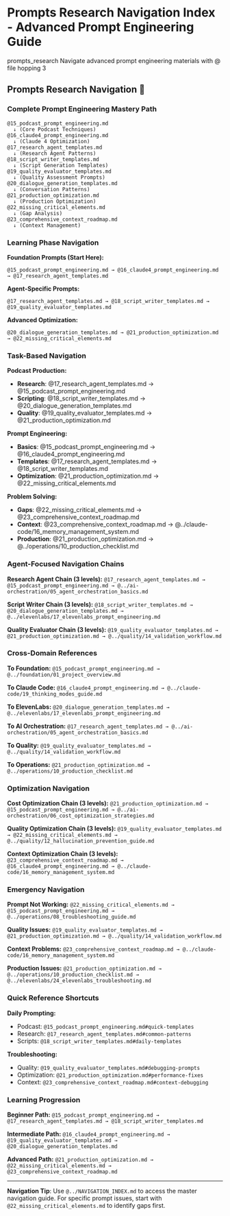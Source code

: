 # Prompts Research Navigation Index - Advanced Prompt Engineering Guide

<document type="domain-navigation" version="3.0.0" claude-code-optimized="true">
  <metadata>
    <domain>prompts_research</domain>
    <purpose>Navigate advanced prompt engineering materials with @ file hopping</purpose>
    <navigation-levels>3</navigation-levels>
  </metadata>
</document>

## Prompts Research Navigation 🧠

### **Complete Prompt Engineering Mastery Path**
```
@15_podcast_prompt_engineering.md
  ↓ (Core Podcast Techniques)
@16_claude4_prompt_engineering.md
  ↓ (Claude 4 Optimization)
@17_research_agent_templates.md
  ↓ (Research Agent Patterns)
@18_script_writer_templates.md
  ↓ (Script Generation Templates)
@19_quality_evaluator_templates.md
  ↓ (Quality Assessment Prompts)
@20_dialogue_generation_templates.md
  ↓ (Conversation Patterns)
@21_production_optimization.md
  ↓ (Production Optimization)
@22_missing_critical_elements.md
  ↓ (Gap Analysis)
@23_comprehensive_context_roadmap.md
  ↓ (Context Management)
```

### **Learning Phase Navigation**

**Foundation Prompts (Start Here):**
```
@15_podcast_prompt_engineering.md → @16_claude4_prompt_engineering.md → @17_research_agent_templates.md
```

**Agent-Specific Prompts:**
```
@17_research_agent_templates.md → @18_script_writer_templates.md → @19_quality_evaluator_templates.md
```

**Advanced Optimization:**
```
@20_dialogue_generation_templates.md → @21_production_optimization.md → @22_missing_critical_elements.md
```

### **Task-Based Navigation**

**Podcast Production:**
- **Research**: @17_research_agent_templates.md → @15_podcast_prompt_engineering.md
- **Scripting**: @18_script_writer_templates.md → @20_dialogue_generation_templates.md  
- **Quality**: @19_quality_evaluator_templates.md → @21_production_optimization.md

**Prompt Engineering:**
- **Basics**: @15_podcast_prompt_engineering.md → @16_claude4_prompt_engineering.md
- **Templates**: @17_research_agent_templates.md → @18_script_writer_templates.md
- **Optimization**: @21_production_optimization.md → @22_missing_critical_elements.md

**Problem Solving:**
- **Gaps**: @22_missing_critical_elements.md → @23_comprehensive_context_roadmap.md
- **Context**: @23_comprehensive_context_roadmap.md → @../claude-code/16_memory_management_system.md
- **Production**: @21_production_optimization.md → @../operations/10_production_checklist.md

### **Agent-Focused Navigation Chains**

**Research Agent Chain (3 levels):**
`@17_research_agent_templates.md → @15_podcast_prompt_engineering.md → @../ai-orchestration/05_agent_orchestration_basics.md`

**Script Writer Chain (3 levels):**
`@18_script_writer_templates.md → @20_dialogue_generation_templates.md → @../elevenlabs/17_elevenlabs_prompt_engineering.md`

**Quality Evaluator Chain (3 levels):**
`@19_quality_evaluator_templates.md → @21_production_optimization.md → @../quality/14_validation_workflow.md`

### **Cross-Domain References**

**To Foundation:**
`@15_podcast_prompt_engineering.md → @../foundation/01_project_overview.md`

**To Claude Code:**
`@16_claude4_prompt_engineering.md → @../claude-code/19_thinking_modes_guide.md`

**To ElevenLabs:**
`@20_dialogue_generation_templates.md → @../elevenlabs/17_elevenlabs_prompt_engineering.md`

**To AI Orchestration:**
`@17_research_agent_templates.md → @../ai-orchestration/05_agent_orchestration_basics.md`

**To Quality:**
`@19_quality_evaluator_templates.md → @../quality/14_validation_workflow.md`

**To Operations:**
`@21_production_optimization.md → @../operations/10_production_checklist.md`

### **Optimization Navigation**

**Cost Optimization Chain (3 levels):**
`@21_production_optimization.md → @15_podcast_prompt_engineering.md → @../ai-orchestration/06_cost_optimization_strategies.md`

**Quality Optimization Chain (3 levels):**
`@19_quality_evaluator_templates.md → @22_missing_critical_elements.md → @../quality/12_hallucination_prevention_guide.md`

**Context Optimization Chain (3 levels):**
`@23_comprehensive_context_roadmap.md → @16_claude4_prompt_engineering.md → @../claude-code/16_memory_management_system.md`

### **Emergency Navigation**

**Prompt Not Working:**
`@22_missing_critical_elements.md → @15_podcast_prompt_engineering.md → @../operations/08_troubleshooting_guide.md`

**Quality Issues:**
`@19_quality_evaluator_templates.md → @21_production_optimization.md → @../quality/14_validation_workflow.md`

**Context Problems:**
`@23_comprehensive_context_roadmap.md → @../claude-code/16_memory_management_system.md`

**Production Issues:**
`@21_production_optimization.md → @../operations/10_production_checklist.md → @../elevenlabs/24_elevenlabs_troubleshooting.md`

### **Quick Reference Shortcuts**

**Daily Prompting:**
- Podcast: `@15_podcast_prompt_engineering.md#quick-templates`
- Research: `@17_research_agent_templates.md#common-patterns`
- Scripts: `@18_script_writer_templates.md#daily-templates`

**Troubleshooting:**
- Quality: `@19_quality_evaluator_templates.md#debugging-prompts`
- Optimization: `@21_production_optimization.md#performance-fixes`
- Context: `@23_comprehensive_context_roadmap.md#context-debugging`

### **Learning Progression**

**Beginner Path:**
`@15_podcast_prompt_engineering.md → @17_research_agent_templates.md → @18_script_writer_templates.md`

**Intermediate Path:**
`@16_claude4_prompt_engineering.md → @19_quality_evaluator_templates.md → @20_dialogue_generation_templates.md`

**Advanced Path:**
`@21_production_optimization.md → @22_missing_critical_elements.md → @23_comprehensive_context_roadmap.md`

---

**Navigation Tip**: Use `@../NAVIGATION_INDEX.md` to access the master navigation guide. For specific prompt issues, start with `@22_missing_critical_elements.md` to identify gaps first.